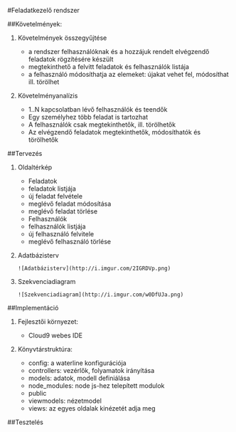 #Feladatkezelő rendszer

##Követelmények:

1. Követelmények összegyűjtése

    + a rendszer felhasználóknak és a hozzájuk rendelt elvégzendő feladatok rögzítésére készült
    + megtekinthető a felvitt feladatok és felhasználók listája
    + a felhasználó módosíthatja az elemeket: újakat vehet fel, módosíthat ill. törölhet

2. Követelményanalízis
     + 1..N kapcsolatban lévő felhasználók és teendők
     + Egy személyhez több feladat is tartozhat
     + A felhasználók csak megtekinthetők, ill. törölhetők
     + Az elvégzendő feladatok megtekinthetők, módosíthatók és törölhetők
    

##Tervezés

    
1. Oldaltérkép
     
     + Feladatok
      - feladatok listjája
      - új feladat felvétele
      - meglévő feladat módosítása
      - meglévő feladat törlése
     
     + Felhasználók
      - felhasználók listjája
      - új felhasználó felvitele
      - meglévő felhasználó törlése

2.  Adatbázisterv
    
        ![Adatbázisterv](http://i.imgur.com/2IGRDVp.png)
        
3.  Szekvenciadiagram

        ![Szekvenciadiagram](http://i.imgur.com/w0DfUJa.png)
        
        
##Implementáció

1. Fejlesztői környezet:
    - Cloud9 webes IDE
    
2. Könyvtárstruktúra:
    - config: a waterline konfigurációja
    - controllers: vezérlők, folyamatok irányítása
    - models: adatok, modell definiálása
    - node_modules: node js-hez telepített modulok
    - public
    - viewmodels: nézetmodel
    - views: az egyes oldalak kinézetét adja meg
 

##Tesztelés

